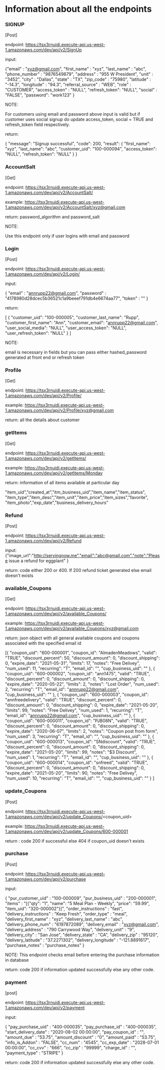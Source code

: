 # Information about all the endpoints

### SIGNUP 

[Post]

endpoint:  https://tsx3rnuidi.execute-api.us-west-1.amazonaws.com/dev/api/v2/SignUp

input:

{"email" : "xyz@gmail.com",
"first_name" : "xyz",
"last_name" : "abc",
"phone_number" : "9876549879",
"address" : "955 W President",
"unit" : "3452",
"city" : "Dallas",
"state" : "TX",
"zip_code" : "75980",
"latitude" : "-14.3",
"longitude" : "94.3",
"referral_source" : "WEB",
"role" : "CUSTOMER",
"access_token" : "NULL",
"refresh_token": "NULL",
"social" : "FALSE",
"password": "work123"
}

NOTE:

For customers using email and password above input is valid but if customer uses social signup do
update access_token, social = TRUE and refresh_token field respectively.

return:

{
"message": "Signup successful",
"code": 200,
"result": {
        "first_name": "xyz",
        "last_name": "abc",
        "customer_uid": "100-000094",
        "access_token": "NULL",
        "refresh_token": "NULL"
        }
}



### AccountSalt 

[Get]

endpoint:  https://tsx3rnuidi.execute-api.us-west-1.amazonaws.com/dev/api/v2/AccountSalt/<email>

example:   https://tsx3rnuidi.execute-api.us-west-1.amazonaws.com/dev/api/v2/AccountSalt/xyz@gmail.com

return: password_algorithm and password_salt

NOTE:

Use this endpoint only if user logins with email and password


### Login

[Post]

endpoint: https://tsx3rnuidi.execute-api.us-west-1.amazonaws.com/dev/api/v2/Login/

input:

{
"email" : "annrupp22@gmail.com",
"password" : "4178980d28dcec5b36521c1a9beeef791db4e6674aa77",
"token" : ""
}

return:

[
        {
            "customer_uid": "100-000005",
            "customer_last_name": "Rupp",
            "customer_first_name": "Ann",
            "customer_email": "annrupp22@gmail.com",
            "user_social_media": "NULL",
            "user_access_token": "NULL",
            "user_refresh_token": "NULL"
        }
    ]

NOTE:

email is necessary in fields but you can pass either hashed_password generated at front end or refresh token


### Profile 

[Get]


endpoint: https://tsx3rnuidi.execute-api.us-west-1.amazonaws.com/dev/api/v2/Profile/<email>

example:  https://tsx3rnuidi.execute-api.us-west-1.amazonaws.com/dev/api/v2/Profile/xyz@gmail.com

return: all the details about customer


### getItems 

[Get]

endpoint:  https://tsx3rnuidi.execute-api.us-west-1.amazonaws.com/dev/api/v2/getItems/<day>

example: https://tsx3rnuidi.execute-api.us-west-1.amazonaws.com/dev/api/v2/getItems/Monday


return: information of all items available at particular day

 "item_uid","created_at","itm_business_uid","item_name","item_status",
 "item_type","item_desc","item_unit","item_price","item_sizes","favorite",
 "item_photo","exp_date","business_delivery_hours"


### Refund 

[Post]

endpoint:   https://tsx3rnuidi.execute-api.us-west-1.amazonaws.com/dev/api/v2/Refund

input: {"image_url":"http://servingnow.me","email":"abc@gmail.com","note":"Please issue a refund for eggplant" }

return: code either 200 or 400. If 200 refund ticket generated else email doesn't exists


### available_Coupons 

[Get]

endpoint:   https://tsx3rnuidi.execute-api.us-west-1.amazonaws.com/dev/api/v2/available_Coupons/<email>

example:    https://tsx3rnuidi.execute-api.us-west-1.amazonaws.com/dev/api/v2/available_Coupons/xyz@gmail.com

return: json object with all general available coupons and coupons associated with the specified email id

[{
            "coupon_uid": "600-000001",
            "coupon_id": "AlmadenMeadows",
            "valid": "TRUE",
            "discount_percent": 50,
            "discount_amount": 0,
            "discount_shipping": 0,
            "expire_date": "2021-05-31",
            "limits": 17,
            "notes": "Free Delivey",
            "num_used": 11,
            "recurring": "T",
            "email_id": "",
            "cup_business_uid": ""
        },
        {
            "coupon_uid": "600-000002",
            "coupon_id": "ann1475",
            "valid": "TRUE",
            "discount_percent": 0,
            "discount_amount": 0,
            "discount_shipping": 0,
            "expire_date": "2020-05-22",
            "limits": 2,
            "notes": "Lost Order",
            "num_used": 2,
            "recurring": "T",
            "email_id": "annrupp22@gmail.com",
            "cup_business_uid": ""
        },
        {
            "coupon_uid": "600-000003",
            "coupon_id": "annfreedelivery",
            "valid": "TRUE",
            "discount_percent": 0,
            "discount_amount": 0,
            "discount_shipping": 0,
            "expire_date": "2021-05-20",
            "limits": 99,
            "notes": "Free Delivey",
            "num_used": 1,
            "recurring": "T",
            "email_id": "annrupp22@gmail.com",
            "cup_business_uid": ""
        },
        {
            "coupon_uid": "600-000011",
            "coupon_id": "PJB08N",
            "valid": "TRUE",
            "discount_percent": 0,
            "discount_amount": 0,
            "discount_shipping": 0,
            "expire_date": "2020-06-07",
            "limits": 2,
            "notes": "Coupon post from form",
            "num_used": 3,
            "recurring": "T",
            "email_id": "",
            "cup_business_uid": ""
        },
        {
            "coupon_uid": "600-000013",
            "coupon_id": "SNdiscount",
            "valid": "TRUE",
            "discount_percent": 0,
            "discount_amount": 0,
            "discount_shipping": 0,
            "expire_date": "2021-05-20",
            "limits": 99,
            "notes": "$3 Discount",
            "num_used": 1,
            "recurring": "T",
            "email_id": "",
            "cup_business_uid": ""
        },
        {
            "coupon_uid": "600-000014",
            "coupon_id": "snfreed",
            "valid": "TRUE",
            "discount_percent": 0,
            "discount_amount": 0,
            "discount_shipping": 0,
            "expire_date": "2021-05-20",
            "limits": 90,
            "notes": "Free Delivey",
            "num_used": 10,
            "recurring": "T",
            "email_id": "",
            "cup_business_uid": ""
        }
    ]

### update_Coupons 

[Post]

endpoint:   https://tsx3rnuidi.execute-api.us-west-1.amazonaws.com/dev/api/v2/update_Coupons/<coupon_uid>

example:    https://tsx3rnuidi.execute-api.us-west-1.amazonaws.com/dev/api/v2/update_Coupons/600-000001

return : code 200 if successful else 404 if coupon_uid doesn't exists


### purchase 

[Post]

endpoint:   https://tsx3rnuidi.execute-api.us-west-1.amazonaws.com/dev/api/v2/purchase

input:

{
"pur_customer_uid" : "100-000009",
"pur_business_uid" : "200-000001",
"items" : "[{\"qty\": \"1\", \"name\": \"5 Meal Plan - Weekly\", \"price\": \"59.99\", \"item_uid\": \"320-000002\"}]",
"order_instructions" : "fast",
"delivery_instructions" : "Keep Fresh",
"order_type" : "meal",
"delivery_first_name" : "xyz",
"delivery_last_name" : "abc",
"delivery_phone_num" : "6197872089",
"delivery_email" : "xyz@gmail.com",
"delivery_address" : "790 Carrywood Way",
"delivery_unit" : "9",
"delivery_city" : "San Jose",
"delivery_state" : "CA",
"delivery_zip" : "95120",
"delivery_latitude" : "37.2271302",
"delivery_longitude" : "-121.8891617",
"purchase_notes" : "purchase_notes"
}

NOTE: This endpoint checks email before entering the purchase information in database

return: code 200 if information updated successfully else any other code.


### payment 

[post]

endpoint:   https://tsx3rnuidi.execute-api.us-west-1.amazonaws.com/dev/api/v2/payment

input:

{
"pay_purchase_uid" : "400-000035",
"pay_purchase_id" : "400-000035",
"start_delivery_date" : "2020-08-02 00:00:00",
"pay_coupon_id" : "",
"amount_due" : "53.75",
"amount_discount" : "0",
"amount_paid" : "53.75",
"info_is_Addon" : "FALSE",
"cc_num" : "4545",
"cc_exp_date" : "2028-07-01 00:00:00",
"cc_cvv" : "666",
"cc_zip" : "99999",
"charge_id" : "",
"payment_type" : "STRIPE"
}


return: code 200 if information updated successfully else any other code.










